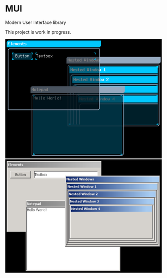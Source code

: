 # MUI
Modern User Interface library

This project is work in progress.

<img src="/screenshots/jIgU704.png?raw=true">
<img src="/screenshots/pfVIC7t.png?raw=true">
